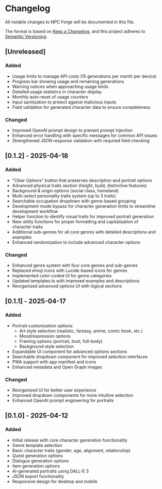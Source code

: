 # Changelog

All notable changes to NPC Forge will be documented in this file.

The format is based on [Keep a Changelog](https://keepachangelog.com/en/1.0.0/),
and this project adheres to [Semantic Versioning](https://semver.org/spec/v2.0.0.html).

## [Unreleased]

### Added
- Usage limits to manage API costs (15 generations per month per device)
- Progress bar showing usage and remaining generations
- Warning notices when approaching usage limits
- Detailed usage statistics in character display
- Monthly auto-reset of usage counters
- Input sanitization to protect against malicious inputs
- Field validation for generated character data to ensure completeness

### Changed
- Improved OpenAI prompt design to prevent prompt injection
- Enhanced error handling with specific messages for common API issues
- Strengthened JSON response validation with required field checking

## [0.1.2] - 2025-04-18

### Added
- "Clear Options" button that preserves description and portrait options
- Advanced physical traits section (height, build, distinctive features)
- Background & origin options (social class, homeland)
- Multi-select personality traits system (up to 3 traits)
- Searchable occupation dropdown with genre-based grouping
- Development mode bypass for character generation limits to streamline development workflow
- Helper function to identify visual traits for improved portrait generation
- New utility functions for proper formatting and capitalization of character traits
- Additional sub-genres for all core genres with detailed descriptions and examples
- Enhanced randomization to include advanced character options

### Changed
- Enhanced genre system with four core genres and sub-genres
- Replaced emoji icons with Lucide-based icons for genres
- Implemented color-coded UI for genre categories
- Updated templates.ts with improved examples and descriptions
- Reorganized advanced options UI with logical sections

## [0.1.1] - 2025-04-17

### Added
- Portrait customization options:
  - Art style selection (realistic, fantasy, anime, comic book, etc.)
  - Mood/expression options
  - Framing options (portrait, bust, full-body)
  - Background style selection
- Expandable UI component for advanced options sections
- Searchable dropdown component for improved selection interfaces
- PWA support with app manifest and icons
- Enhanced metadata and Open Graph images

### Changed
- Reorganized UI for better user experience
- Improved dropdown components for more intuitive selection
- Enhanced OpenAI prompt engineering for portraits

## [0.1.0] - 2025-04-12

### Added
- Initial release with core character generation functionality
- Genre template selection
- Basic character traits (gender, age, alignment, relationship)
- Quest generation options
- Dialogue generation options
- Item generation options
- AI-generated portraits using DALL-E 3
- JSON export functionality
- Responsive design for desktop and mobile